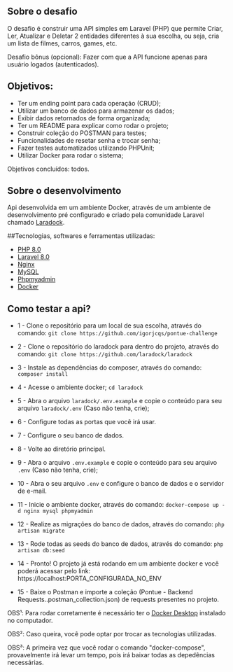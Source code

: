 ## Sobre o desafio

O desafio é construir uma API simples em Laravel (PHP) que permite Criar, Ler, Atualizar e Deletar 2 entidades diferentes à sua escolha, ou seja, cria um lista de filmes, carros, games, etc.

Desafio bônus (opcional): Fazer com que a API funcione apenas para usuário logados (autenticados).

## Objetivos:
- Ter um ending point para cada operação (CRUD);
- Utilizar um banco de dados para armazenar os dados;
- Exibir dados retornados de forma organizada;
- Ter um README para explicar como rodar o projeto;
- Construir coleção do POSTMAN para testes;
- Funcionalidades de resetar senha e trocar senha;
- Fazer testes automatizados utilizando PHPUnit;
- Utilizar Docker para rodar o sistema;

Objetivos concluídos: todos.

## Sobre o desenvolvimento

Api desenvolvida em um ambiente Docker, através de um ambiente de desenvolvimento pré configurado e criado pela comunidade Laravel chamado [Laradock](https://github.com/laradock/laradock).

##Tecnologias, softwares e ferramentas utilizadas:
- [PHP 8.0](https://www.php.net/releases/8.0/en.php)
- [Laravel 8.0](https://laravel.com/docs/8.x/releases)
- [Nginx](https://www.nginx.com/)
- [MySQL](https://www.mysql.com/)
- [Phpmyadmin](https://www.phpmyadmin.net/)
- [Docker](https://www.docker.com/)

## Como testar a api?

- 1 - Clone o repositório para um local de sua escolha, através do comando:
```git clone https://github.com/igorjcqs/pontue-challenge```

- 2 - Clone o repositório do laradock para dentro do projeto, através do comando:
```git clone https://github.com/laradock/laradock```

- 3 - Instale as dependências do composer, através do comando:
```composer install```

- 4 - Acesse o ambiente docker;
```cd laradock```

- 5 - Abra o arquivo ```laradock/.env.example``` e copie o conteúdo para seu arquivo ```laradock/.env``` (Caso não tenha, crie);

- 6 - Configure todas as portas que você irá usar.

- 7 - Configure o seu banco de dados.

- 8 - Volte ao diretório principal.

- 9 - Abra o arquivo ```.env.example``` e copie o conteúdo para seu arquivo ```.env```  (Caso não tenha, crie);

- 10 - Abra o seu arquivo ```.env``` e configure o banco de dados e o servidor de e-mail.

- 11 - Inicie o ambiente docker, através do comando:
```docker-compose up -d nginx mysql phpmyadmin```

- 12 - Realize as migrações do banco de dados, através do comando:
```php artisan migrate```

- 13 - Rode todas as seeds do banco de dados, através do comando:
```php artisan db:seed```

- 14 - Pronto! O projeto já está rodando em um ambiente docker e você poderá acessar pelo link: https://localhost:PORTA_CONFIGURADA_NO_ENV

- 15 - Baixe o Postman e importe a coleção (Pontue - Backend Requests..postman_collection.json) de requests presentes no projeto.

OBS¹: Para rodar corretamente é necessário ter o [Docker Desktop](https://www.docker.com/get-started) instalado no computador.

OBS²: Caso queira, você pode optar por trocar as tecnologias utilizadas.

OBS³: A primeira vez que você rodar o comando "docker-compose", provavelmente irá levar um tempo, pois irá baixar todas as depedências necessárias.
